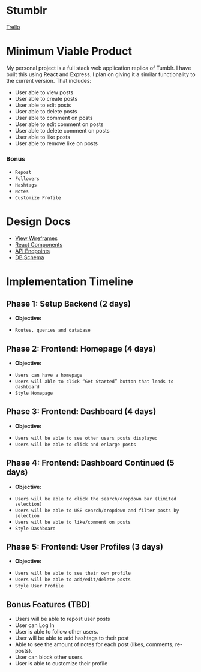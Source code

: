 # Stumblr

[Trello][trello]

[trello]: https://trello.com/b/tw4vAGgo/stumblr

# Minimum Viable Product

My personal project is a full stack web application replica of Tumblr. I have built this using React and Express. I plan on giving it a similar functionality to the current version. That includes:

* User able to view posts
* User able to create posts
* User able to edit posts
* User able to delete posts
* User able to comment on posts
* User able to edit comment on posts
* User able to delete comment on posts
* User able to like posts
* User able to remove like on posts

### Bonus
* `Repost`
* `Followers`
* `Hashtags`
* `Notes`
* `Customize Profile`

# Design Docs

* [View Wireframes](./wireframes)
* [React Components](./component_hierarchy.md)
* [API Endpoints](./api-endpoints.md)
* [DB Schema](./schema.md)


# Implementation Timeline

## Phase 1: Setup Backend (2 days)
* **Objective:**
- `Routes, queries and database`
## Phase 2: Frontend: Homepage (4 days)
* **Objective:**
- `Users can have a homepage`
- `Users will able to click “Get Started” button that leads to dashboard`
- `Style Homepage`
## Phase 3: Frontend: Dashboard (4 days)
* **Objective:**
- `Users will be able to see other users posts displayed`
- `Users will be able to click and enlarge posts`
## Phase 4: Frontend: Dashboard Continued (5 days)
* **Objective:**
- `Users will be able to click the search/dropdown bar (limited selection)`
- `Users will be able to USE search/dropdown and filter posts by selection`
- `Users will be able to like/comment on posts`
- `Style Dashboard`
## Phase 5: Frontend: User Profiles (3 days)
* **Objective:**
- `Users will be able to see their own profile`
- `Users will be able to add/edit/delete posts`
- `Style User Profile`


## Bonus Features (TBD)
* Users will be able to repost user posts
* User can Log In
* User is able to follow other users.
* User will be able to add hashtags to their post
* Able to see the amount of notes for each post (likes, comments, re-posts).
* User can block other users.
* User is able to customize their profile
